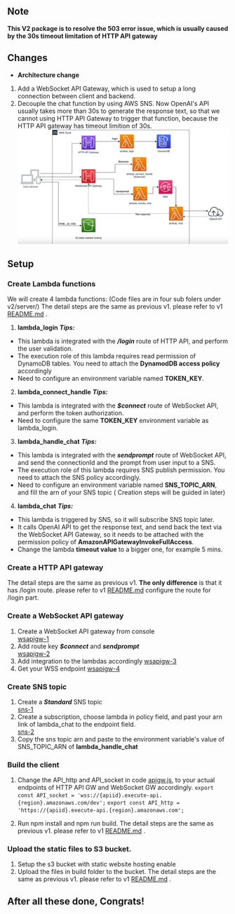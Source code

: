 ## Note  
**This V2 package is to resolve the 503 error issue, which is usually caused by the 30s timeout limitation of HTTP API gateway**  
## Changes  
- **Architecture change**  
1. Add a WebSocket API Gateway, which is used to setup a long connection between client and backend.
2. Decouple the chat function by using AWS SNS. Now OpenAI's API usually takes more than 30s to generate the response text, so that we cannot using HTTP API Gateway to trigger that function, because the HTTP API gateway has timeout limition of 30s.  
![architecture-v2](assets/architecture-v2.png)



## Setup  
### Create Lambda functions
We will create 4 lambda functions: (Code files are in four sub folers under v2/server/)
The detail steps are the same as previous v1. please refer to v1 [README.md](README.md) . 
1. **lambda_login**
***Tips:***  
- This lambda is integrated with the ***/login*** route of HTTP API, and perform the user validation. 
- The execution role of this lambda requires read permission of DynamoDB tables. You need to attach the **DynamodDB access policy** accordingly
- Need to configure an environment variable named **TOKEN_KEY**.

2. **lambda_connect_handle**
***Tips:***  
- This lambda is integrated with the ***$connect*** route of WebSocket API, and perform the token authorization. 
- Need to configure the same **TOKEN_KEY** environment variable as lambda_login.

3. **lambda_handle_chat**
***Tips:***  
- This lambda is integrated with the ***sendprompt*** route of WebSocket API, and send the connectionId and the prompt from user input to a SNS.
- The execution role of this lambda requires SNS publish permission. You need to attach the SNS policy accordingly.
- Need to configure an environment variable named **SNS_TOPIC_ARN**, and fill the arn of your SNS topic ( Creation steps will be guided in later)

4. **lambda_chat** 
***Tips:***  
- This lambda is triggered by SNS, so it will subscribe SNS topic later.
- It calls OpenAI API to get the response text, and send back the text via the WebSocket API Gateway, so it needs to be attached with the permission policy of **AmazonAPIGatewayInvokeFullAccess**. 
- Change the lambda **timeout value**  to a bigger one, for example 5 mins.


### Create a HTTP API gateway
The detail steps are the same as previous v1. **The only difference** is that it has /login route. please refer to v1 [README.md](README.md) configure the route for /login part. 

### Create a WebSocket API gateway  
1. Create a WebSocket API gateway from console  
[wsapigw-1](assets/wsapigw-1.png)
2. Add route key ***$connect*** and ***sendprompt***  
[wsapigw-2](assets/wsapigw-2.png)
3. Add integration to the lambdas accordingly
[wsapigw-3](assets/wsapigw-3.png)
4. Get your WSS endpoint
[wsapigw-4](assets/wsapigw-4.png)


### Create SNS topic  
1. Create a ***Standard*** SNS topic  
[sns-1](assets/sns-1.png)
2. Create a subscription, choose lambda in policy field, and past your arn link of lambda_chat to the endpoint field.  
[sns-2](assets/sns-2.png)
3. Copy the sns topic arn and paste to the environment variable's value of SNS_TOPIC_ARN of **lambda_handle_chat**

### Build the client
1. Change the API_http and API_socket in code [apigw.js](client/src/commons/apigw.js),  to your actual endpoints of HTTP API GW and WebSocket GW accordingly.
`export const API_socket = 'wss://{apiid}.execute-api.{region}.amazonaws.com/dev';`
`export const API_http = 'https://{apiid}.execute-api.{region}.amazonaws.com';` 

2. Run npm install and npm run build.
The detail steps are the same as previous v1. please refer to v1 [README.md](README.md) . 

### Upload the static files to S3 bucket.
1. Setup the s3 bucket with static website hosting enable 
2. Upload the files in build folder to the bucket. 
The detail steps are the same as previous v1. please refer to v1 [README.md](README.md) . 

## After all these done, Congrats!


